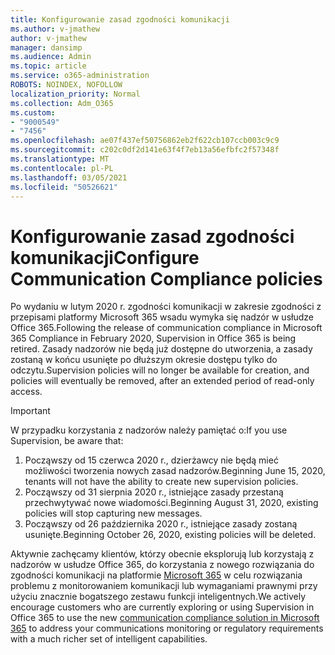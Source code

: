 ```yaml
---
title: Konfigurowanie zasad zgodności komunikacji
ms.author: v-jmathew
author: v-jmathew
manager: dansimp
ms.audience: Admin
ms.topic: article
ms.service: o365-administration
ROBOTS: NOINDEX, NOFOLLOW
localization_priority: Normal
ms.collection: Adm_O365
ms.custom:
- "9000549"
- "7456"
ms.openlocfilehash: ae07f437ef50756862eb2f622cb107ccb003c9c9
ms.sourcegitcommit: c202c0df2d141e63f4f7eb13a56efbfc2f57348f
ms.translationtype: MT
ms.contentlocale: pl-PL
ms.lasthandoff: 03/05/2021
ms.locfileid: "50526621"
---
```

# <a name="configure-communication-compliance-policies"></a><span data-ttu-id="b2e32-102">Konfigurowanie zasad zgodności komunikacji</span><span class="sxs-lookup"><span data-stu-id="b2e32-102">Configure Communication Compliance policies</span></span>

<span data-ttu-id="b2e32-103">Po wydaniu w lutym 2020 r. zgodności komunikacji w zakresie zgodności z przepisami platformy Microsoft 365 wsadu wymyka się nadzór w usłudze Office 365.</span><span class="sxs-lookup"><span data-stu-id="b2e32-103">Following the release of communication compliance in Microsoft 365 Compliance in February 2020, Supervision in Office 365 is being retired.</span></span> <span data-ttu-id="b2e32-104">Zasady nadzorów nie będą już dostępne do utworzenia, a zasady zostaną w końcu usunięte po dłuższym okresie dostępu tylko do odczytu.</span><span class="sxs-lookup"><span data-stu-id="b2e32-104">Supervision policies will no longer be available for creation, and policies will eventually be removed, after an extended period of read-only access.</span></span>

> [!IMPORTANT]
> <span data-ttu-id="b2e32-105">W przypadku korzystania z nadzorów należy pamiętać o:</span><span class="sxs-lookup"><span data-stu-id="b2e32-105">If you use Supervision, be aware that:</span></span>
>
> 1. <span data-ttu-id="b2e32-106">Począwszy od 15 czerwca 2020 r., dzierżawcy nie będą mieć możliwości tworzenia nowych zasad nadzorów.</span><span class="sxs-lookup"><span data-stu-id="b2e32-106">Beginning June 15, 2020, tenants will not have the ability to create new supervision policies.</span></span>
> 2. <span data-ttu-id="b2e32-107">Począwszy od 31 sierpnia 2020 r., istniejące zasady przestaną przechwytywać nowe wiadomości.</span><span class="sxs-lookup"><span data-stu-id="b2e32-107">Beginning August 31, 2020, existing policies will stop capturing new messages.</span></span>
> 3. <span data-ttu-id="b2e32-108">Począwszy od 26 października 2020 r., istniejące zasady zostaną usunięte.</span><span class="sxs-lookup"><span data-stu-id="b2e32-108">Beginning October 26, 2020, existing policies will be deleted.</span></span>

<span data-ttu-id="b2e32-109">Aktywnie zachęcamy klientów, którzy obecnie eksplorują lub korzystają z nadzorów w usłudze Office 365, do korzystania z nowego rozwiązania do zgodności komunikacji na platformie [Microsoft 365](https://go.microsoft.com/fwlink/?linkid=2128593) w celu rozwiązania problemu z monitorowaniem komunikacji lub wymaganiami prawnymi przy użyciu znacznie bogatszego zestawu funkcji inteligentnych.</span><span class="sxs-lookup"><span data-stu-id="b2e32-109">We actively encourage customers who are currently exploring or using Supervision in Office 365 to use the new [communication compliance solution in Microsoft 365](https://go.microsoft.com/fwlink/?linkid=2128593) to address your communications monitoring or regulatory requirements with a much richer set of intelligent capabilities.</span></span>
